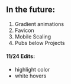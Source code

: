 ## In the future: 
1) Gradient animations
2) Favicon
3) Mobile Scaling 
4) Pubs below Projects

#### 11/24 Edits:
- highlight color
- white hovers

